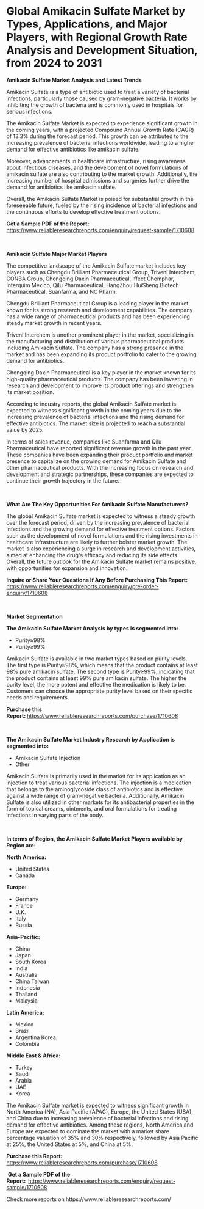 <p><h1>Global Amikacin Sulfate Market by Types, Applications, and Major Players, with Regional Growth Rate Analysis and Development Situation, from 2024 to 2031</h1></p><p><strong>Amikacin Sulfate Market Analysis and Latest Trends</strong></p>
<p><p>Amikacin Sulfate is a type of antibiotic used to treat a variety of bacterial infections, particularly those caused by gram-negative bacteria. It works by inhibiting the growth of bacteria and is commonly used in hospitals for serious infections.</p><p>The Amikacin Sulfate Market is expected to experience significant growth in the coming years, with a projected Compound Annual Growth Rate (CAGR) of 13.3% during the forecast period. This growth can be attributed to the increasing prevalence of bacterial infections worldwide, leading to a higher demand for effective antibiotics like amikacin sulfate.</p><p>Moreover, advancements in healthcare infrastructure, rising awareness about infectious diseases, and the development of novel formulations of amikacin sulfate are also contributing to the market growth. Additionally, the increasing number of hospital admissions and surgeries further drive the demand for antibiotics like amikacin sulfate.</p><p>Overall, the Amikacin Sulfate Market is poised for substantial growth in the foreseeable future, fueled by the rising incidence of bacterial infections and the continuous efforts to develop effective treatment options.</p></p>
<p><strong>Get a Sample PDF of the Report:&nbsp;</strong> <a href="https://www.reliableresearchreports.com/enquiry/request-sample/1710608">https://www.reliableresearchreports.com/enquiry/request-sample/1710608</a></p>
<p>&nbsp;</p>
<p><strong>Amikacin Sulfate Major Market Players</strong></p>
<p><p>The competitive landscape of the Amikacin Sulfate market includes key players such as Chengdu Brilliant Pharmaceutical Group, Triveni Interchem, CONBA Group, Chongqing Daxin Pharmaceutical, Iffect Chemphar, Interquim Mexico, Qilu Pharmaceutical, HangZhou HuiSheng Biotech Pharmaceutical, Suanfarma, and NC Pharm. </p><p>Chengdu Brilliant Pharmaceutical Group is a leading player in the market known for its strong research and development capabilities. The company has a wide range of pharmaceutical products and has been experiencing steady market growth in recent years.</p><p>Triveni Interchem is another prominent player in the market, specializing in the manufacturing and distribution of various pharmaceutical products including Amikacin Sulfate. The company has a strong presence in the market and has been expanding its product portfolio to cater to the growing demand for antibiotics.</p><p>Chongqing Daxin Pharmaceutical is a key player in the market known for its high-quality pharmaceutical products. The company has been investing in research and development to improve its product offerings and strengthen its market position.</p><p>According to industry reports, the global Amikacin Sulfate market is expected to witness significant growth in the coming years due to the increasing prevalence of bacterial infections and the rising demand for effective antibiotics. The market size is projected to reach a substantial value by 2025.</p><p>In terms of sales revenue, companies like Suanfarma and Qilu Pharmaceutical have reported significant revenue growth in the past year. These companies have been expanding their product portfolio and market presence to capitalize on the growing demand for Amikacin Sulfate and other pharmaceutical products. With the increasing focus on research and development and strategic partnerships, these companies are expected to continue their growth trajectory in the future.</p></p>
<p>&nbsp;</p>
<p><strong>What Are The Key Opportunities For Amikacin Sulfate Manufacturers?</strong></p>
<p><p>The global Amikacin Sulfate market is expected to witness a steady growth over the forecast period, driven by the increasing prevalence of bacterial infections and the growing demand for effective treatment options. Factors such as the development of novel formulations and the rising investments in healthcare infrastructure are likely to further bolster market growth. The market is also experiencing a surge in research and development activities, aimed at enhancing the drug's efficacy and reducing its side effects. Overall, the future outlook for the Amikacin Sulfate market remains positive, with opportunities for expansion and innovation.</p></p>
<p><strong>Inquire or Share Your Questions If Any Before Purchasing This Report:</strong> <a href="https://www.reliableresearchreports.com/enquiry/pre-order-enquiry/1710608">https://www.reliableresearchreports.com/enquiry/pre-order-enquiry/1710608</a></p>
<p>&nbsp;</p>
<p><strong>Market Segmentation</strong></p>
<p><strong>The Amikacin Sulfate Market Analysis by types is segmented into:</strong></p>
<p><ul><li>Purity≥98%</li><li>Purity≥99%</li></ul></p>
<p><p>Amikacin Sulfate is available in two market types based on purity levels. The first type is Purity≥98%, which means that the product contains at least 98% pure amikacin sulfate. The second type is Purity≥99%, indicating that the product contains at least 99% pure amikacin sulfate. The higher the purity level, the more potent and effective the medication is likely to be. Customers can choose the appropriate purity level based on their specific needs and requirements.</p></p>
<p><strong>Purchase this Report:&nbsp;</strong><a href="https://www.reliableresearchreports.com/purchase/1710608">https://www.reliableresearchreports.com/purchase/1710608</a></p>
<p>&nbsp;</p>
<p><strong>The Amikacin Sulfate Market Industry Research by Application is segmented into:</strong></p>
<p><ul><li>Amikacin Sulfate Injection</li><li>Other</li></ul></p>
<p><p>Amikacin Sulfate is primarily used in the market for its application as an injection to treat various bacterial infections. The injection is a medication that belongs to the aminoglycoside class of antibiotics and is effective against a wide range of gram-negative bacteria. Additionally, Amikacin Sulfate is also utilized in other markets for its antibacterial properties in the form of topical creams, ointments, and oral formulations for treating infections in varying parts of the body.</p></p>
<p>&nbsp;</p>
<p><strong>In terms of Region, the Amikacin Sulfate Market Players available by Region are:</strong></p>
<p>
    <p> <strong> North America: </strong>
        <ul>
            <li>United States</li>
            <li>Canada</li>
        </ul>
        </p> 
    <p> <strong> Europe: </strong>
        <ul>
            <li>Germany</li>
            <li>France</li>
            <li>U.K.</li>
            <li>Italy</li>
            <li>Russia</li>
        </ul>
        </p> 
    <p> <strong> Asia-Pacific: </strong>
        <ul>
            <li>China</li>
            <li>Japan</li>
            <li>South Korea</li>
            <li>India</li>
            <li>Australia</li>
            <li>China Taiwan</li>
            <li>Indonesia</li>
            <li>Thailand</li>
            <li>Malaysia</li>
        </ul>
        </p> 
    <p> <strong> Latin America: </strong>
        <ul>
            <li>Mexico</li>
            <li>Brazil</li>
            <li>Argentina Korea</li>
            <li>Colombia</li>
        </ul>
        </p> 
    <p> <strong> Middle East & Africa: </strong>
        <ul>
            <li>Turkey</li>
            <li>Saudi</li>
            <li>Arabia</li>
            <li>UAE</li>
            <li>Korea</li>
        </ul>
    </p>
    </p>
<p><p>The Amikacin Sulfate market is expected to witness significant growth in North America (NA), Asia Pacific (APAC), Europe, the United States (USA), and China due to increasing prevalence of bacterial infections and rising demand for effective antibiotics. Among these regions, North America and Europe are expected to dominate the market with a market share percentage valuation of 35% and 30% respectively, followed by Asia Pacific at 25%, the United States at 5%, and China at 5%.</p></p>
<p><strong>Purchase this Report: </strong><a href="https://www.reliableresearchreports.com/purchase/1710608">https://www.reliableresearchreports.com/purchase/1710608</a></p>
<p>&nbsp;<strong>Get a Sample PDF of the Report:&nbsp;&nbsp;</strong><a href="https://www.reliableresearchreports.com/enquiry/request-sample/1710608">https://www.reliableresearchreports.com/enquiry/request-sample/1710608</a></p>
<p><strong></strong></p>
<p>Check more reports on https://www.reliableresearchreports.com/</p>